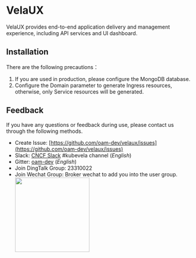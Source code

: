 # VelaUX

VelaUX provides end-to-end application delivery and management experience, including API services and UI dashboard.

## Installation

There are the following precautions：

1. If you are used in production, please configure the MongoDB database.
2. Configure the Domain parameter to generate Ingress resources, otherwise, only Service resources will be generated.

## Feedback

If you have any questions or feedback during use, please contact us through the following methods.

- Create Issue: [https://github.com/oam-dev/velaux/issues](https://github.com/oam-dev/velaux/issues)
- Slack: [CNCF Slack](https://slack.cncf.io/) #kubevela channel (_English_)
- Gitter: [oam-dev](https://gitter.im/oam-dev/community) (_English_)
- Join DingTalk Group: 23310022
- Join Wechat Group: Broker wechat to add you into the user group.
  <img src="https://static.kubevela.net/images/barnett-wechat.jpg" width="200" />
